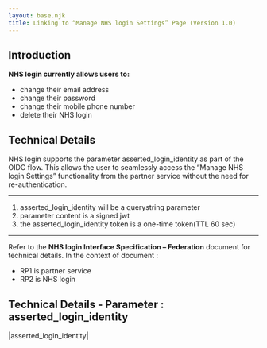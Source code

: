 ```yaml
---
layout: base.njk
title: Linking to “Manage NHS login Settings” Page (Version 1.0)
---
```

## Introduction

**NHS login currently allows users to:**
-  change their email address
- change their password
- change their mobile phone number
- delete their NHS login

## Technical Details

NHS login supports the parameter asserted_login_identity as part of the OIDC flow. This allows the user to seamlessly access the “Manage NHS login Settings” functionality from the partner service without the need for re-authentication. 
***
1. asserted_login_identity will be a querystring parameter 
2. parameter content is a signed jwt
3. the asserted_login_identity token is a one-time token(TTL 60 sec)
***
Refer to the **NHS login Interface Specification – Federation** document for technical details. In the context of document :
- RP1 is partner service 
- RP2 is NHS login


## Technical Details - Parameter : asserted_login_identity

|asserted_login_identity|

